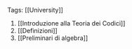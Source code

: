 Tags: [[University]]
1. [[Introduzione alla Teoria dei Codici]]
2. [[Definizioni]] 
3. [[Preliminari di algebra]]
